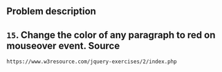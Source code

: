   Problem description
---
   `15`. Change the color of any paragraph to red on mouseover event.
  Source
---
    https://www.w3resource.com/jquery-exercises/2/index.php
